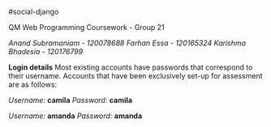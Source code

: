#social-django

QM Web Programming Coursework -  Group 21

*Anand Subramaniam - 120078688
Farhan Essa - 120165324
Karishma Bhadesia - 120176799*

**Login details**
Most existing accounts have passwords that correspond to their username.
Accounts that have been exclusively set-up for assessment are as follows:

*Username:* **camila**
*Password:* **camila**

*Username:* **amanda**
*Password:* **amanda**